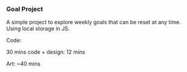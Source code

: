 ### Goal Project


A simple project to explore weekly goals that can be reset at any time. Using local storage in JS.




Code:

30 mins 
code + design: 12 mins

Art:
~40 mins


